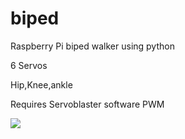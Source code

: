 biped
=====

Raspberry Pi biped walker using python

6 Servos

Hip,Knee,ankle

Requires Servoblaster software PWM

![](http://img593.imageshack.us/img593/7289/nj0l.jpg)
